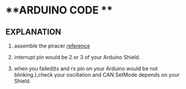 # **ARDUINO CODE ** 

## EXPLANATION
1. assemble the piracer [reference](https://www.waveshare.com/wiki/PiRacer_AI_Kit)

2. interrupt pin would be 2 or 3 of your Arduino Shield.

3. when you failed(tx and rx pin on your Arduino would be not blinking.),check your oscillation and CAN SetMode depends on your Shield. 
